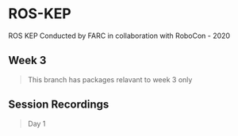# ROS-KEP
ROS KEP Conducted by FARC in collaboration with RoboCon - 2020

## Week 3
> This branch has packages relavant to week 3 only

## Session Recordings

> Day 1  
> 
